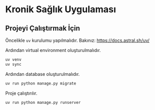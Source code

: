# Kronik Sağlık Uygulaması

## Projeyi Çalıştırmak İçin

Öncelikle `uv` kurulumu yapılmalıdır. Bakınız: <https://docs.astral.sh/uv/>

Ardından virtual environment oluşturulmalıdır.

```bash
uv venv
uv sync
```

Ardından database oluşturulmalıdır.

```bash
uv run python manage.py migrate
```

Proje çalıştırılır.

```bash
uv run python manage.py runserver
```
